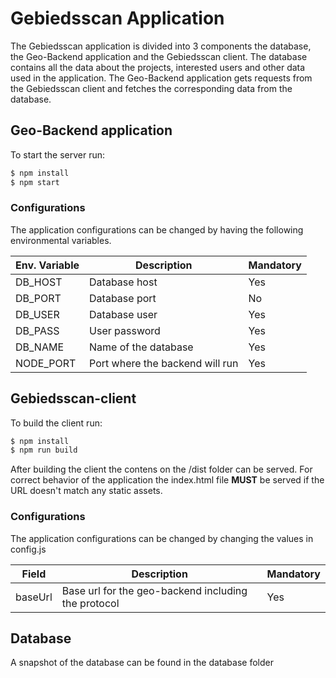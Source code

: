 # Gebiedsscan Application
The Gebiedsscan application is divided into 3 components the database, the Geo-Backend application and the Gebiedsscan client.
The database contains all the data about the projects, interested users and other data used in the application.
The Geo-Backend application gets requests from the Gebiedsscan client and fetches the corresponding data from the database.

## Geo-Backend application

To start the server run:
```sh
$ npm install
$ npm start
```

### Configurations
The application configurations can be changed by having the following environmental variables.

| Env. Variable | Description | Mandatory |
| ------ | ------ | ------ |
| DB_HOST | Database host | Yes |
| DB_PORT | Database port | No |
| DB_USER | Database user | Yes |
| DB_PASS | User password | Yes |
| DB_NAME | Name of the database | Yes |
| NODE_PORT | Port where the backend will run | Yes |

## Gebiedsscan-client
To build the client run:
```sh
$ npm install
$ npm run build
```
After building the client the contens on the /dist folder can be served. For correct behavior of the application the index.html file __MUST__ be served if the URL doesn't match any static assets.

### Configurations
The application configurations can be changed by changing the values in config.js

| Field | Description | Mandatory |
| ------ | ------ | ------ |
| baseUrl | Base url for the geo-backend including the protocol | Yes |

## Database
A snapshot of the database can be found in the database folder
